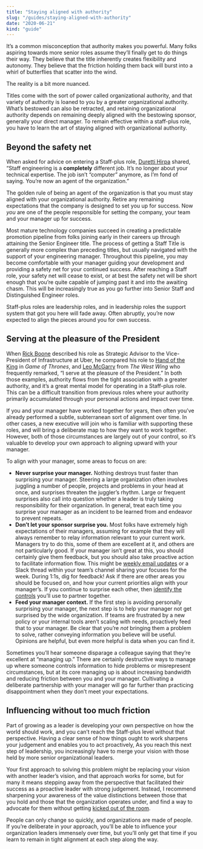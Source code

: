 ```yaml
---
title: "Staying aligned with authority"
slug: "/guides/staying-aligned-with-authority"
date: "2020-06-21"
kind: "guide"
---
```


It’s a common misconception that authority makes you powerful. Many folks aspiring towards more senior roles assume they’ll finally get to do things their way. They believe that the title inherently creates flexibility and autonomy. They believe that the friction holding them back will burst into a whirl of butterflies that scatter into the wind.

The reality is a bit more nuanced.

Titles come with the sort of power called organizational authority, and that variety of authority is loaned to you by a greater organizational authority. What’s bestowed can also be retracted, and retaining organizational authority depends on remaining deeply aligned with the bestowing sponsor, generally your direct manager. To remain effective within a staff-plus role, you have to learn the art of staying aligned with organizational authority.


## Beyond the safety net

When asked for advice on entering a Staff-plus role, [Duretti Hirpa](/stories/duretti-hirpa) shared, “Staff engineering is a **completely** different job. It’s no longer about your technical expertise. The job isn’t “computer” anymore, as I’m fond of saying. You’re now an agent of the organization.”

The golden rule of being an agent of the organization is that you must stay aligned with your organizational authority. Retire any remaining expectations that the company is designed to set you up for success. Now _you_ are one of the people responsible for setting the company, your team and your manager up for success.

Most mature technology companies succeed in creating a predictable promotion pipeline from folks joining early in their careers up through attaining the Senior Engineer title. The process of getting a Staff Title is generally more complex than preceding titles, but usually navigated with the support of your engineering manager. Throughout this pipeline, you may become comfortable with your manager guiding your development and providing a safety net for your continued success. After reaching a Staff role, your safety net will cease to exist, or at best the safety net will be short enough that you’re quite capable of jumping past it and into the awaiting chasm. This will be increasingly true as you go further into Senior Staff and Distinguished Engineer roles.

Staff-plus roles are leadership roles, and in leadership roles the support system that got you here will fade away. Often abruptly, you’re now expected to align the pieces around you for own success.


## Serving at the pleasure of the President

When [Rick Boone](/stories/rick-boone) described his role as Strategic Advisor to the Vice-President of Infrastructure at Uber, he compared his role to [Hand of the King](https://awoiaf.westeros.org/index.php/Hand_of_the_King) in _Game of Thrones_, and [Leo McGarry](https://westwing.fandom.com/wiki/Leo_McGarry) from _The West Wing_ who frequently remarked, “I serve at the pleasure of the President.” In both those examples, authority flows from the tight association with a greater authority, and it’s a great mental model for operating in a Staff-plus role. This can be a difficult transition from previous roles where your authority primarily accumulated through your personal actions and impact over time.

If you and your manager have worked together for years, then often you’ve already performed a subtle, subterranean sort of alignment over time. In other cases, a new executive will join who is familiar with supporting these roles, and will bring a deliberate map to how they want to work together. However, both of those circumstances are largely out of your control, so it’s valuable to develop your own approach to aligning upward with your manager.

To align with your manager, some areas to focus on are:



*   **Never surprise your manager.** Nothing destroys trust faster than surprising your manager. Steering a large organization often involves juggling a number of people, projects and problems in your head at once, and surprises threaten the juggler’s rhythm. Large or frequent surprises also call into question whether a leader is truly taking responsibility for their organization. In general, treat each time you surprise your manager as an incident to be learned from and endeavor to prevent repeats.
*   **Don’t let your sponsor surprise you.** Most folks have extremely high expectations of their managers, assuming for example that they will always remember to relay information relevant to your current work. Managers try to do this, some of them are excellent at it, and others are not particularly good. If your manager isn’t great at this, you should certainly give them feedback, but you should also take proactive action to facilitate information flow. This might be [weekly email updates](https://lethain.com/weekly-updates/) or a Slack thread within your team’s channel sharing your focuses for the week. During 1:1s, dig for feedback! Ask if there are other areas you should be focused on, and how your current priorities align with your manager’s. If you continue to surprise each other, then [identify the controls](https://lethain.com/identify-your-controls/) you’ll use to partner together.
*   **Feed your manager context.** If the first step is avoiding personally surprising your manager, the next step is to help your manager not get surprised by the wide organization. If teams are frustrated by a new policy or your internal tools aren’t scaling with needs, proactively feed that to your manager. Be clear that you’re _not_ bringing them a problem to solve, rather conveying information you believe will be useful. Opinions are helpful, but even more helpful is data when you can find it.

Sometimes you’ll hear someone disparage a colleague saying that they’re excellent at “managing up.” There are certainly destructive ways to manage up where someone controls information to hide problems or misrepresent circumstances, but at its core managing up is about increasing bandwidth and reducing friction between you and your manager. Cultivating a deliberate partnership with your manager will go far further than practicing disappointment when they don’t meet your expectations.


## Influencing without too much friction

Part of growing as a leader is developing your own perspective on how the world should work, and you can’t reach the Staff-plus level without that perspective. Having a clear sense of how things ought to work sharpens your judgement and enables you to act proactively, As you reach this next step of leadership, you increasingly have to merge your vision with those held by more senior organizational leaders.

Your first approach to solving this problem might be replacing your vision with another leader’s vision, and that approach works for some, but for many it means stepping away from the perspective that facilitated their success as a proactive leader with strong judgement. Instead, I recommend sharpening your awareness of the value distinctions between those that you hold and those that the organization operates under, and find a way to advocate for them without getting [kicked out of the room](https://lethain.com/getting-in-the-room/).

People can only change so quickly, and organizations are made of people. If you’re deliberate in your approach, you’ll be able to influence your organization leaders immensely over time, but you’ll only get that time if you learn to remain in tight alignment at each step along the way.